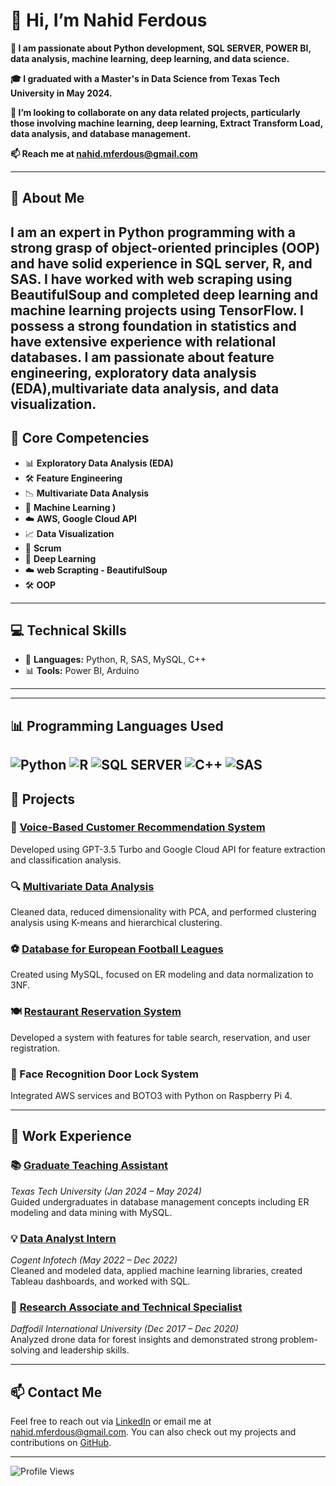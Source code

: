 # 👋 Hi, I’m Nahid Ferdous

**👀 I am passionate about Python development, SQL SERVER, POWER BI, data analysis, machine learning, deep learning, and data science.**

**🎓 I graduated with a Master's in Data Science from Texas Tech University in May 2024.**

**💞️ I’m looking to collaborate on any data related projects, particularly those involving machine learning, deep learning, Extract Transform Load, data analysis, and database management.**

**📫 Reach me at nahid.mferdous@gmail.com**

---

## 📝 About Me
I am an expert in Python programming with a strong grasp of object-oriented principles (OOP) and have solid experience in SQL server, R, and SAS. I have worked with web scraping using BeautifulSoup and completed deep learning and machine learning projects using TensorFlow. I possess a strong foundation in statistics and have extensive experience with relational databases. I am passionate about feature engineering, exploratory data analysis (EDA),multivariate data analysis, and data visualization.
---

## 🚀 Core Competencies

- 📊 **Exploratory Data Analysis (EDA)**
- 🛠️ **Feature Engineering**
- 📉 **Multivariate Data Analysis**
- 🤖 **Machine Learning )**
- ☁️ **AWS, Google Cloud API**
- 📈 **Data Visualization**
- 📅 **Scrum**
- 🤖 **Deep Learning**
- ☁️ **web Scrapting - BeautifulSoup**
- 🛠️ **OOP**

---

## 💻 Technical Skills

- 🐍 **Languages:** Python, R, SAS, MySQL, C++
- 📊 **Tools:** Power BI, Arduino

---
---
## 📊 Programming Languages Used

![Python](https://img.shields.io/badge/Python-40%25-blue)
![R](https://img.shields.io/badge/R-10%25-blue)
![SQL SERVER ](https://img.shields.io/badge/SQL-40%25-blue)
![C++](https://img.shields.io/badge/C++-5%25-blue)
![SAS](https://img.shields.io/badge/SAS-5%25-blue)
---

## 📂 Projects

### 🎤 [Voice-Based Customer Recommendation System](https://github.com/Nahidf21/Leveraging-Machine-Learning-for-Predictive-Analytics-in-Automotive-Sales)
Developed using GPT-3.5 Turbo and Google Cloud API for feature extraction and classification analysis.

### 🔍 [Multivariate Data Analysis](https://github.com/Nahidf21/Unravelling-the-Complexities-of-Student-Stress-Factors)
Cleaned data, reduced dimensionality with PCA, and performed clustering analysis using K-means and hierarchical clustering.

### ⚽ [Database for European Football Leagues](https://github.com/Nahidf21/European-Football-Model-MySQL)
Created using MySQL, focused on ER modeling and data normalization to 3NF.

### 🍽️ [Restaurant Reservation System](https://github.com/Nahidf21/Resturent-Reservation-System-/blob/main/Final%20-%2007-08%20.ipynb)
Developed a system with features for table search, reservation, and user registration.

### 🚪 Face Recognition Door Lock System
Integrated AWS services and BOTO3 with Python on Raspberry Pi 4.

---

## 💼 Work Experience

### 📚 [Graduate Teaching Assistant](https://github.com/Nahidf21/Graduate-Teaching-Assistant-MySQL-Work-Solutions-At-Texas-Tech-University)
*Texas Tech University (Jan 2024 – May 2024)*  
Guided undergraduates in database management concepts including ER modeling and data mining with MySQL.

### 💡 [Data Analyst Intern](https://github.com/Nahidf21/The-2018-Winter-Olympics-medal-prediction-for-the-host-country-/blob/main/Olympic_history_analysis.ipynb)
*Cogent Infotech (May 2022 – Dec 2022)*  
Cleaned and modeled data, applied machine learning libraries, created Tableau dashboards, and worked with SQL.

### 🌳 [Research Associate and Technical Specialist](https://sites.nationalacademies.org/PGA/PEER/PEERscience/PGA_181419)
*Daffodil International University (Dec 2017 – Dec 2020)*  
Analyzed drone data for forest insights and demonstrated strong problem-solving and leadership skills.

---

## 📫 Contact Me

Feel free to reach out via [LinkedIn](https://www.linkedin.com/in/nahidferdousuavbd) or email me at nahid.mferdous@gmail.com. You can also check out my projects and contributions on [GitHub](https://github.com/Nahidf21).

---

![Profile Views](https://komarev.com/ghpvc/?username=Nahidf21&color=blue)


